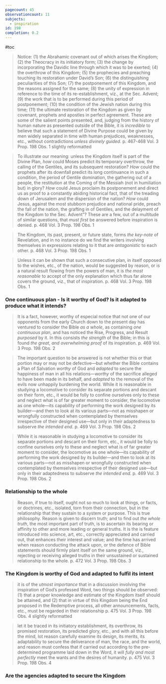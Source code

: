 ```yaml
---
pagecount: 45
observationcount: 11
subjects:
  - inspiration
id: 198
completion: 0.2
---
```

#toc


>Notice: 
>(1) the Abrahamic covenant out of which arises the Kingdom; 
>(2) the Theocracy in its initiatory form; 
>(3) the change by incorporating the Davidic line through which it was to be exerted; 
>(4) the overthrow of this Kingdom; 
>(5) the prophecies and preaching touching its restoration under David’s Son; 
>(6) the distinguishing peculiarities of this Son; 
>(7) the postponement of this Kingdom, and the reasons assigned for the same; 
>(8) the unity of expression in reference to the time of its re-establishment, viz., at the Sec. Advent; 
>(9) the work that is to be performed during this period of postponement; 
>(10) the condition of the Jewish nation during this time; 
>(11) the ultimate restoration of the Kingdom as given by covenant, prophets and apostles in perfect agreement. 
>These are some of the salient points presented, and, judging from the history of human nature as presented outside of the Bible, it is *incredible* to believe that such a statement of Divine Purpose could be given by men widely separated in time with human prejudices, weaknesses, etc., without contradictions *unless divinely guided*.
>p. 467-468 Vol. 3 Prop. 198 Obs. 1 slightly reformatted

>To illustrate our meaning: unless the Kingdom itself is part of the Divine Plan, *how* could Moses predict its temporary overthrow, the calling of the Gentiles, and its subsequent restoration? *How* could the prophets after its downfall predict its long continuance in such a condition, the period of Gentile domination, the gathering out of a people, the restitution at the Coming of the Messiah (not in humiliation but) in glory? *How* could Jesus proclaim its postponement and direct us as proof to a constantly abiding historical fact, that of the treading down of Jerusalem and the dispersion of the nation? *How* could Jesus, against the most stubborn prejudice and national pride, preach the fall of the nation, the grafting in of Gentiles, and the delayment of the Kingdom to the Sec. Advent”? These are a few, out of a multitude of similar questions, that *must first* be answered before inspiration is denied.
>p. 468 Vol. 3 Prop. 198 Obs. 1

>The Kingdom, its past, present, or future state, forms *the key-note* of Revelation, and in no instance do we find the writers involving themselves in expressions relating to it that are *antagonistic* to each other.
>p. 468 Vol. 3 Prop. 198 Obs. 1

>Unless it can be shown that such a consecutive plan, in itself opposed to the wishes, etc., of the nation, would be suggested by reason, or is a natural result flowing from the powers of man, it is *the most reasonable* to accept of the only explanation which thus far alone covers the ground, viz., that of inspiration.
>p. 468 Vol. 3 Prop. 198 Obs. 1

### One continuous plan - Is it worthy of God? Is it adapted to produce what it intends?

>It is a fact, however, worthy of especial notice that not one of our opponents from the early Church down to the present day has ventured to consider the Bible *as a whole*, as containing *one continuous plan*, and has noticed the Rise, Progress, and Result *purposed* by it. In this consists *the strength* of the Bible; in this is found *the great, and overwhelming proof* of its inspiration.
>p. 469 Vol. 3 Prop. 198 Obs. 2

>The important question to be answered is not whether this or that portion may or may not be defective—but whether the Bible contains a Plan of Salvation *worthy* of God and *adapted* to secure the happiness of man in all his relations—*worthy* of the sacrifice alleged to have been made in its behalf, and *adapted* to the removal of the evils now unhappily burdening the world. While it is reasonable in studying a locomotive to consider its separate portions and descant on their form, etc., it would be folly to confine ourselves only to these and neglect what is of far greater moment to consider, the locomotive as one whole—its capability of performing the work designed by its builder—and then to look at its various parts—not as misshapen or wrongfully constructed when contemplated by themselves irrespective of their designed use—but only in their adaptedness to subserve *the intended end*.
>p. 469 Vol. 3 Prop. 198 Obs. 2

>While it is reasonable in studying a locomotive to consider its separate portions and descant on their form, etc., it would be folly to confine ourselves only to these and neglect what is of far greater moment to consider, the locomotive as one whole—its capability of performing the work designed by its builder—and then to look at its various parts—not as misshapen or wrongfully constructed when contemplated by themselves irrespective of their designed use—but only in their adaptedness to subserve *the intended end*.
>p. 469 Vol. 3 Prop. 198 Obs. 2

### Relationship to the whole

>Reason, if true to itself, ought not so much to look at things, or facts, or doctrines, etc., isolated, torn from their connection, but in the relationship that they sustain to a system or purpose. This is true philosophy. Reason is given to discern truth; and to find out *the whole truth*, the most important part of truth, is to ascertain its bearing or affinity to other and more leading or general truths. It is the is feature introduced into science, art, etc., correctly appreciated and carried out, that enhances their interest and value; and the time has arrived when reason conducting the attack upon, or the defence of Bible statements should firmly plant itself on the same ground, viz., rejecting or receiving alleged truths in their unsustained or sustained relationship to the whole.
>p. 472 Vol. 3 Prop. 198 Obs. 3

### The Kingdom is worthy of God and adapted to fulfil its intent

>it is of the *utmost importance* that in a discussion involving the inspiration of God’s professed Word, two things should be observed: 
>(1) that a proper knowledge and estimate of the Kingdom itself should be attained, and 
>(2) that in virtue of this Kingdom being the End proposed in the Redemptive process, all other announcements, facts, etc., must be regarded in their relationship
>p. 475 Vol. 3 Prop. 198 Obs. 4 slightly reformatted

>let it be traced in its initiatory establishment, its overthrow, its promised restoration, its predicted glory, etc., and with all this before the mind, lot reason carefully examine its design, its merits, its adaptability to secure the deliverance of man, the race, and the world, and reason must confess that if carried out according to the pre-determined programme laid down in the Word, it will *fully and most perfectly* meet the wants and the desires of humanity.
>p. 475 Vol. 3 Prop. 198 Obs. 4

### Are the agencies adapted to secure the Kingdom









